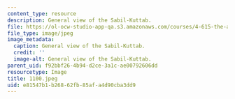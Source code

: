```yaml
---
content_type: resource
description: General view of the Sabil-Kuttab.
file: https://ol-ocw-studio-app-qa.s3.amazonaws.com/courses/4-615-the-architecture-of-cairo-spring-2002/e81547b1b26862fb85afa4d90cba3dd9_1100.jpeg
file_type: image/jpeg
image_metadata:
  caption: General view of the Sabil-Kuttab.
  credit: ''
  image-alt: General view of the Sabil-Kuttab.
parent_uid: f92bbf26-4b94-d2ce-3a1c-ae00792606dd
resourcetype: Image
title: 1100.jpeg
uid: e81547b1-b268-62fb-85af-a4d90cba3dd9
---
```

